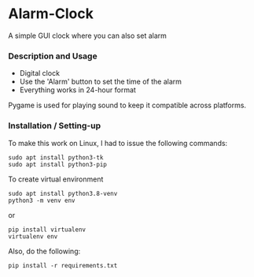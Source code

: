 # Alarm-Clock
A simple GUI clock where you can also set alarm

### Description and Usage
* Digital clock
* Use the 'Alarm' button to set the time of the alarm
* Everything works in 24-hour format

Pygame is used for playing sound to keep it compatible across platforms.

### Installation / Setting-up
To make this work on Linux, I had to issue the following commands:

```
sudo apt install python3-tk
sudo apt install python3-pip
```

To create virtual environment
```
sudo apt install python3.8-venv
python3 -m venv env
```
or
```
pip install virtualenv
virtualenv env
```
Also, do the following:
```
pip install -r requirements.txt
```

